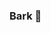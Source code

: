 ### Bark 👋

<!--
**KroudaMC/KroudaMC** is a ✨ _special_ ✨ repository because its `README.md` (this file) appears on your GitHub profile.

Here are some ideas to get you started:

💬 Ask me about how to doggy xxx
⚡ Fun fact: Cats are dumb
-->

